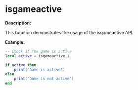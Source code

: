 # isgameactive

**Description:**

This function demonstrates the usage of the isgameactive API.

**Example:**

```lua
-- Check if the game is active
local active = isgameactive()

if active then
    print("Game is active")
else
    print("Game is not active")
end
```
